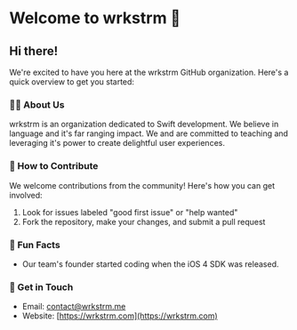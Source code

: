 # Welcome to wrkstrm 👋

## Hi there! 

We're excited to have you here at the wrkstrm GitHub organization. Here's a quick overview to get you started:

### 🙋‍♀️ About Us

wrkstrm is an organization dedicated to Swift development. We believe in language and it's far ranging impact. We and are committed to teaching and leveraging it's power to create delightful user experiences.

### 🌈 How to Contribute

We welcome contributions from the community! Here's how you can get involved:

1. Look for issues labeled "good first issue" or "help wanted"
1. Fork the repository, make your changes, and submit a pull request

### 🍿 Fun Facts

- Our team's founder started coding when the iOS 4 SDK was released.

### 🧙 Get in Touch

- Email: contact@wrkstrm.me
- Website: [https://wrkstrm.com](https://wrkstrm.com)
